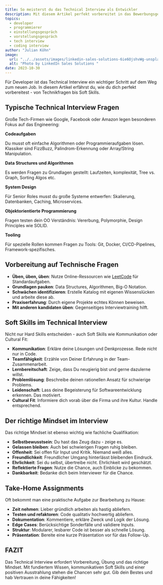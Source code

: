 ```yaml
---
title: So meisterst du das Technical Interview als Entwickler
description: Mit diesem Artikel perfekt vorbereitet in das Bewerbungsgespräch als Developer. Inklusive Tipps zu Technischen Fragen, Soft Skills und Mindset.
topics:  
  - developer
  - programmierer
  - einstellungsgespräch
  - vorstellungsgespräch
  - tech interview
  - coding interview
author: "Julian Köhn"
image:
  url: "../../assets/images/linkedin-sales-solutions-6ie6OjshvWg-unsplash.jpg"
  alt: "Photo by LinkedIn Sales Solutions "
date: 2023-10-30
---
```


Für Developer ist das Technical Interview ein wichtiger Schritt auf dem Weg zum neuen Job. In diesem Artikel erfährst du, wie du dich perfekt vorbereitest - von Technikfragen bis Soft Skills.

## Typische Technical Interview Fragen

Große Tech-Firmen wie Google, Facebook oder Amazon legen besonderen Fokus auf das Engineering:

**Codeaufgaben**

Du musst oft einfache Algorithmen oder Programmieraufgaben lösen. Klassiker sind FizzBuzz, Palindrom-Erkennung oder Array/String Manipulation. 

**Data Structures und Algorithmen** 

Es werden Fragen zu Grundlagen gestellt: Laufzeiten, komplexität, Tree vs. Graph, Sorting Algos etc. 

**System Design**

Für Senior Roles musst du große Systeme entwerfen: Skalierung, Datenbanken, Caching, Microservices.
 
**Objektorientierte Programmierung**

Fragen testen dein OO Verständnis: Vererbung, Polymorphie, Design Principles wie SOLID.

**Tooling** 

Für spezielle Rollen kommen Fragen zu Tools: Git, Docker, CI/CD-Pipelines, Framework-spezifisches. 

## Vorbereitung auf Technische Fragen

- **Üben, üben, üben**: Nutze Online-Ressourcen wie [LeetCode](https://leetcode.com/) für Standardaufgaben.
- **Grundlagen pauken**: Data Structures, Algorithmen, Big-O Notation. 
- **Schwächen identifizieren**: Erstelle Katalog mit eigenen Wissenslücken und arbeite diese ab.
- **Praxiserfahrung**: Durch eigene Projekte echtes Können beweisen.
- **Mit anderen kandidaten üben**: Gegenseitiges Interviewtraining hilft.

## Soft Skills im Technical Interview

Nicht nur Hard Skills entscheiden - auch Soft Skills wie Kommunikation oder Cultural Fit:

- **Kommunikation**: Erkläre deine Lösungen und Denkprozesse. Rede nicht nur in Code.
- **Teamfähigkeit**: Erzähle von Deiner Erfahrung in der Team-Zusammenarbeit.
- **Lernbereitschaft**: Zeige, dass Du neugierig bist und gerne dazulerne willst. 
- **Problemlösung**: Beschreibe deinen rationellen Ansatz für schwierige Problems.
- **Leidenschaft**: Lass deine Begeisterung für Softwareentwicklung erkennen. Das motiviert.
- **Cultural Fit**: Informiere dich vorab über die Firma und ihre Kultur. Handle entsprechend.

## Der richtige Mindset im Interview

Das richtige Mindset ist ebenso wichtig wie fachliche Qualifikation:

- **Selbstbewusstsein**: Du hast das Zeug dazu - zeige es. 
- **Gelassen bleiben**: Auch bei schwierigen Fragen ruhig bleiben.
- **Offenheit**: Sei offen für Input und Kritik. Niemand weiß alles.
- **Freundlichkeit**: Freundlicher Umgang hinterlässt bleibenden Eindruck.
- **Ehrlichkeit**: Sei du selbst, übertreibe nicht. Ehrlichkeit wird geschätzt.
- **Reflektierte Fragen**: Nutze die Chance, auch Einblicke zu bekommen.
- **Dankbarkeit**: Bedanke dich beim Interviewer für die Chance.

## Take-Home Assignments

Oft bekommt man eine praktische Aufgabe zur Bearbeitung zu Hause:

- **Zeit nehmen**: Lieber gründlich arbeiten als hastig abliefern. 
- **Testen und refaktoren**: Code qualitativ hochwertig abliefern.
- **Dokumentation**: Kommentiere, erkläre Zweck und Logik der Lösung.
- **Edge Cases**: Berücksichtige Sonderfälle und validiere Inputs.
- **Struktur**: Modularer, lesbarer Code ist besser als schnelle Lösung.
- **Präsentation**: Bereite eine kurze Präsentation vor für das Follow-Up.

## FAZIT

Das Technical Interview erfordert Vorbereitung, Übung und das richtige Mindset. Mit fundiertem Wissen, kommunikativen Soft Skills und einer positiven Ausstrahlung stehen die Chancen sehr gut. Gib dein Bestes und hab Vertrauen in deine Fähigkeiten!